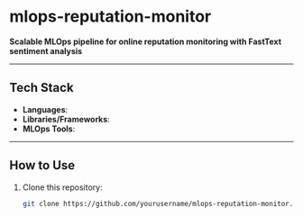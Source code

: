 # mlops-reputation-monitor

**Scalable MLOps pipeline for online reputation monitoring with FastText sentiment analysis**

---


## Tech Stack

- **Languages**:
- **Libraries/Frameworks**:
- **MLOps Tools**:

---

## How to Use

1. Clone this repository:  
   ```bash
   git clone https://github.com/yourusername/mlops-reputation-monitor.git
